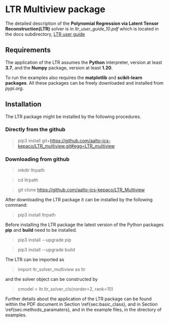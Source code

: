 # LTR Multiview package

The detailed description of the **Polynomial Regression via Latent Tensor Reconstruction(LTR)** solver is in *ltr_user_guide_10.pdf* which is located in the docs subdirectory, [LTR user guide](docs/ltr_user_guide_10.pdf)   

## Requirements

The application of the LTR assumes the  **Python** interpreter, version at least **3.7**, and the **Numpy** package, version at least **1.20**. 

To run the examples also
requires the **matplotlib** and **scikit-learn packages**. All these packages
can be freely downloaded and installed from *pypi.org*. 

## Installation

The LTR package might be installed by the following procedures. 

### Directly from the github

>pip3 install git+https://github.com/aalto-ics-kepaco/LTR_multiview.git#egg=LTR_multiview

### Downloading from github

>mkdir ltrpath

>cd ltrpath

>git clone https://github.com/aalto-ics-kepaco/LTR_Multiview

After downloading the LTR package it can be installed by the following command:

>pip3 install ltrpath


Before installing the LTR package the latest version of the Python packages **pip** and **build** need to be installed. 

>pip3 install --upgrade pip

>pip3 install --upgrade build


The LTR can be imported as

>import ltr_solver_multiview as ltr

and the solver object can be constructed by

>cmodel = ltr.ltr_solver_cls(norder=2, rank=10)

Further details about the application of the LTR package can be found within the PDF document in Section \ref{sec:basic_class}, and in Section
\ref{sec:methods_paramaters}, and in the example files, in the
directory of examples.



